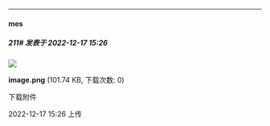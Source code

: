 

*****

####  mes  
##### 211#       发表于 2022-12-17 15:26

<img src="https://img.saraba1st.com/forum/202212/17/152635o1dfzd7szt89zilj.png" referrerpolicy="no-referrer">

<strong>image.png</strong> (101.74 KB, 下载次数: 0)

下载附件

2022-12-17 15:26 上传

